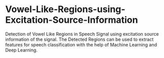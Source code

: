 # Vowel-Like-Regions-using-Excitation-Source-Information
Detection of Vowel Like Regions in Speech Signal using excitation source information of the signal. The Detected Regions can be used to extract features for speech classification with the help of Machine Learning and Deep Learning.

